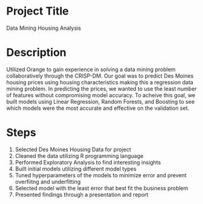 # Project Title 
Data Mining Housing Analysis

# Description 
Utilized Orange to gain experience in solving a data mining problem collaboratively through the CRISP-DM. Our goal was to predict Des Moines housing prices using housing characteristics making this a regression data mining problem. In predicting the prices, we wanted to use the least number of features without compromising model accuracy. To acheive this goal, we built models using Linear Regression, Random Forests, and Boosting to see which models were the most accurate and effective on the validation set. 

# Steps
1. Selected Des Moines Housing Data for project
2. Cleaned the data utilizing R programming language
3. Performed Exploratory Analysis to find interesting insights
4. Built initial models utilizing different model types
5. Tuned hyperparameters of the models to minimize error and prevent overfiitng and underfitting
6. Selected model with the least error that best fit the business problem
7. Presented findings through a presentation and report
